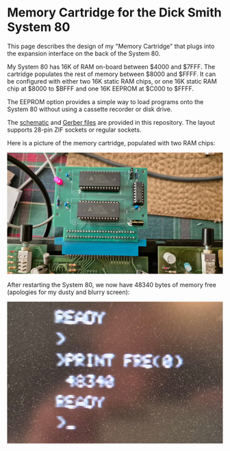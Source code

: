 Memory Cartridge for the Dick Smith System 80
=============================================

This page describes the design of my "Memory Cartridge" that plugs into the
expansion interface on the back of the System 80.

My System 80 has 16K of RAM on-board between $4000 and $7FFF.
The cartridge populates the rest of memory between $8000 and $FFFF.
It can be configured with either two 16K static RAM chips, or one 16K
static RAM chip at $8000 to $BFFF and one 16K EEPROM at $C000 to $FFFF.

The EEPROM option provides a simple way to load programs onto the
System 80 without using a cassette recorder or disk drive.

The [schematic](Memory_Expansion_Cartridge/PDF/Memory_Expansion_Cartridge.pdf)
and [Gerber files](Memory_Expansion_Cartridge/Gerber) are provided in
this repository.  The layout supports 28-pin ZIF sockets or regular sockets.

Here is a picture of the memory cartridge, populated with two RAM chips:

<a href="photos/memory-cartridge.jpg"><img alt="Memory Cartridge" src="photos/memory_cartridge.jpg" width="860"/></a>

After restarting the System 80, we now have 48340 bytes of memory free
(apologies for my dusty and blurry screen):

<a href="photos/memory-cartridge-free-memory.jpg"><img alt="Memory Cartridge Free Memory" src="photos/memory_cartridge_free_memory.jpg" width="860"/></a>
